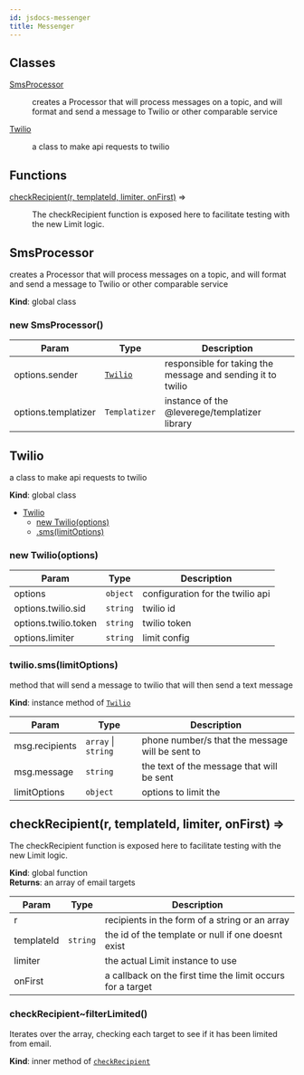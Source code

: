 ```yaml
---
id: jsdocs-messenger
title: Messenger
---
```

## Classes

<dl>
<dt><a href="#SmsProcessor">SmsProcessor</a></dt>
<dd><p>creates a Processor that will process messages on a topic, and will format and send a message to Twilio or other comparable service</p>
</dd>
<dt><a href="#Twilio">Twilio</a></dt>
<dd><p>a class to make api requests to twilio</p>
</dd>
</dl>

## Functions

<dl>
<dt><a href="#checkRecipient">checkRecipient(r, templateId, limiter, onFirst)</a> ⇒</dt>
<dd><p>The checkRecipient function is exposed here to facilitate testing with
the new Limit logic.</p>
</dd>
</dl>

<a name="SmsProcessor"></a>

## SmsProcessor
creates a Processor that will process messages on a topic, and will format and send a message to Twilio or other comparable service

**Kind**: global class  
<a name="new_SmsProcessor_new"></a>

### new SmsProcessor()

| Param | Type | Description |
| --- | --- | --- |
| options.sender | [<code>Twilio</code>](#Twilio) | responsible for taking the message and sending it to twilio |
| options.templatizer | <code>Templatizer</code> | instance of the @leverege/templatizer library |

<a name="Twilio"></a>

## Twilio
a class to make api requests to twilio

**Kind**: global class  

* [Twilio](#Twilio)
    * [new Twilio(options)](#new_Twilio_new)
    * [.sms(limitOptions)](#Twilio+sms)

<a name="new_Twilio_new"></a>

### new Twilio(options)

| Param | Type | Description |
| --- | --- | --- |
| options | <code>object</code> | configuration for the twilio api |
| options.twilio.sid | <code>string</code> | twilio id |
| options.twilio.token | <code>string</code> | twilio token |
| options.limiter | <code>string</code> | limit config |

<a name="Twilio+sms"></a>

### twilio.sms(limitOptions)
method that will send a message to twilio that will then send a text message

**Kind**: instance method of [<code>Twilio</code>](#Twilio)  

| Param | Type | Description |
| --- | --- | --- |
| msg.recipients | <code>array</code> \| <code>string</code> | phone number/s that the message will be sent to |
| msg.message | <code>string</code> | the text of the message that will be sent |
| limitOptions | <code>object</code> | options to limit the |

<a name="checkRecipient"></a>

## checkRecipient(r, templateId, limiter, onFirst) ⇒
The checkRecipient function is exposed here to facilitate testing with
the new Limit logic.

**Kind**: global function  
**Returns**: an array of email targets  

| Param | Type | Description |
| --- | --- | --- |
| r |  | recipients in the form of a string or an array |
| templateId | <code>string</code> | the id of the template or null if one doesnt exist |
| limiter |  | the actual Limit instance to use |
| onFirst |  | a callback on the first time the limit occurs for a target |

<a name="checkRecipient..filterLimited"></a>

### checkRecipient~filterLimited()
Iterates over the array, checking each target to see if it has been
limited from email.

**Kind**: inner method of [<code>checkRecipient</code>](#checkRecipient)  
